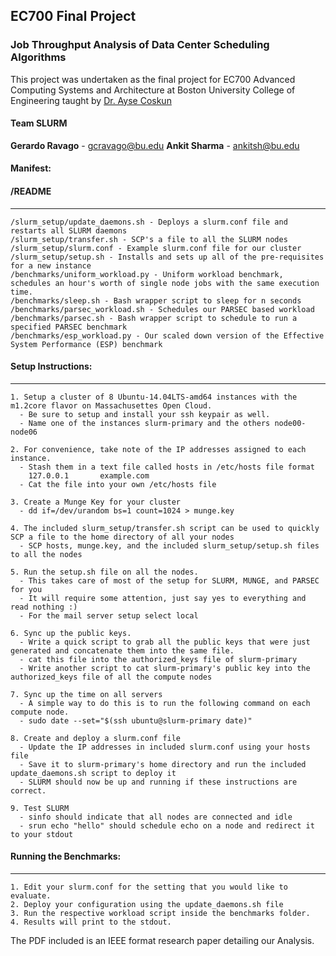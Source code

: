## EC700 Final Project
### Job Throughput Analysis of Data Center Scheduling Algorithms
This project was undertaken as the final project for EC700 Advanced Computing Systems and Architecture at Boston University College of Engineering taught by 
[Dr. Ayse Coskun](http://www.bu.edu/eng/profile/ayse-coskun)

#### Team SLURM
**Gerardo Ravago** - gcravago@bu.edu
**Ankit Sharma** - ankitsh@bu.edu

#### Manifest:
#### /README
--------------
```
/slurm_setup/update_daemons.sh - Deploys a slurm.conf file and restarts all SLURM daemons
/slurm_setup/transfer.sh - SCP's a file to all the SLURM nodes
/slurm_setup/slurm.conf - Example slurm.conf file for our cluster
/slurm_setup/setup.sh - Installs and sets up all of the pre-requisites for a new instance
/benchmarks/uniform_workload.py - Uniform workload benchmark, schedules an hour's worth of single node jobs with the same execution time.
/benchmarks/sleep.sh - Bash wrapper script to sleep for n seconds
/benchmarks/parsec_workload.sh - Schedules our PARSEC based workload
/benchmarks/parsec.sh - Bash wrapper script to schedule to run a specified PARSEC benchmark
/benchmarks/esp_workload.py - Our scaled down version of the Effective System Performance (ESP) benchmark
```
#### Setup Instructions:
------------------------
```
1. Setup a cluster of 8 Ubuntu-14.04LTS-amd64 instances with the m1.2core flavor on Massachusettes Open Cloud.
  - Be sure to setup and install your ssh keypair as well.
  - Name one of the instances slurm-primary and the others node00-node06

2. For convenience, take note of the IP addresses assigned to each instance.
  - Stash them in a text file called hosts in /etc/hosts file format
  	127.0.0.1		example.com
  - Cat the file into your own /etc/hosts file

3. Create a Munge Key for your cluster
  - dd if=/dev/urandom bs=1 count=1024 > munge.key

4. The included slurm_setup/transfer.sh script can be used to quickly SCP a file to the home directory of all your nodes
  - SCP hosts, munge.key, and the included slurm_setup/setup.sh files to all the nodes

5. Run the setup.sh file on all the nodes.
  - This takes care of most of the setup for SLURM, MUNGE, and PARSEC for you
  - It will require some attention, just say yes to everything and read nothing :)
  - For the mail server setup select local

6. Sync up the public keys.
  - Write a quick script to grab all the public keys that were just generated and concatenate them into the same file.
  - cat this file into the authorized_keys file of slurm-primary
  - Write another script to cat slurm-primary's public key into the authorized_keys file of all the compute nodes

7. Sync up the time on all servers
  - A simple way to do this is to run the following command on each compute node.
  - sudo date --set="$(ssh ubuntu@slurm-primary date)"

8. Create and deploy a slurm.conf file
  - Update the IP addresses in included slurm.conf using your hosts file
  - Save it to slurm-primary's home directory and run the included update_daemons.sh script to deploy it
  - SLURM should now be up and running if these instructions are correct.

9. Test SLURM
  - sinfo should indicate that all nodes are connected and idle
  - srun echo "hello" should schedule echo on a node and redirect it to your stdout
```

#### Running the Benchmarks:
-----------------------------
```
1. Edit your slurm.conf for the setting that you would like to evaluate.
2. Deploy your configuration using the update_daemons.sh file
3. Run the respective workload script inside the benchmarks folder.
4. Results will print to the stdout.
```
The PDF included is an IEEE format research paper detailing our Analysis.
